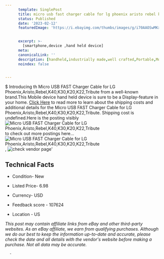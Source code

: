 ```yaml
---
      template: SinglePost
      title: micro usb fast charger cable for lg phoenix aristo rebel k40 k30 k20 k22 tribute
      status: Published
      date: '2023-02-12'
      featuredImage: 'https://i.ebayimg.com/thumbs/images/g/i70AAOSwMKxcRgt3/s-l225.jpg'
       

      excerpt: >-
        [smartphone,device ,hand held device]
      meta:
      canonicalLink: ''
      description: [handheld,industrially made,well crafted,Portable,Mobile,Compact,Convenient,Lightweight,Maneuverable,Man-portable,Miniature,Carriable,Hand-held,Light,Holdable,Transportable,Mobile device,Pocket-sized,On-the-go,Wireless,Cordless,Compact size,Convenient size, smartphone,device ,hand held device]
      noindex: false
      

---
```

$
      Introducing th Micro USB FAST Charger Cable for LG Phoenix,Aristo,Rebel,K40,K30,K20,K22,Tribute from a well-known brand.This Mobile device hand held device is sure to be a Display-feature in your home. [Click Here](https://www.ebay.com/itm/153348067301?hash=item23b441cfe5%3Ag%3Ai70AAOSwMKxcRgt3&mkevt=1&mkcid=1&mkrid=711-53200-19255-0&campid=%253CePNCampaignId%253E&customid=%253CreferenceId%253E&toolid=10049) to read more to learn about the shipping costs and additional details for the Micro USB FAST Charger Cable for LG Phoenix,Aristo,Rebel,K40,K30,K20,K22,Tribute. Shipping cost is undefined.Here is the posting visibly ![Micro USB FAST Charger Cable for LG Phoenix,Aristo,Rebel,K40,K30,K20,K22,Tribute](https://i.ebayimg.com/thumbs/images/g/i70AAOSwMKxcRgt3/s-l225.jpg) to check out more postings here... ![Micro USB FAST Charger Cable for LG Phoenix,Aristo,Rebel,K40,K30,K20,K22,Tribute](https://i.ebayimg.com/images/g/i70AAOSwMKxcRgt3/s-l1600.jpg), ![check vendor page](https://origin-galleryplus.ebayimg.com/ws/web/153348067301_2_0_1/225x225.jpg,https://origin-galleryplus.ebayimg.com/ws/web/153348067301_3_0_1/225x225.jpg,https://origin-galleryplus.ebayimg.com/ws/web/153348067301_4_0_1/225x225.jpg)'

      

 ## Technical Facts 



     
      

 - Condition- New 


      

 - Listed Price- 6.98 


      

 - Currency- USD 


      

 - Feedback score - 107624 


      

 - Location - US 


      
      

 *_This post may contain affiliate links from eBay and other third-party websites. As an eBay affiliate, we earn from qualifying purchases. Although we do our best to keep the information up-to-date and accurate, please check the date and all details with the vendor's website before making a purchase. Not all data may be accurate._*




      -
